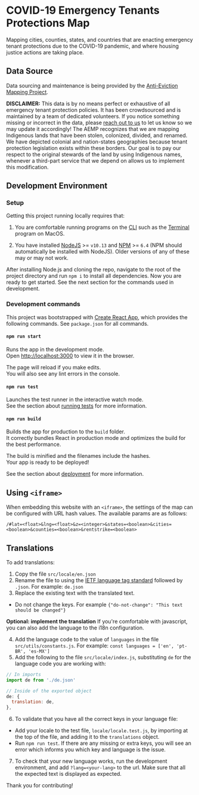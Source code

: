 # COVID-19 Emergency Tenants Protections Map

Mapping cities, counties, states, and countries that are enacting emergency tenant protections due to the COVID-19 pandemic, and where housing justice actions are taking place.

## Data Source

Data sourcing and maintenance is being provided by the [Anti-Eviction Mapping Project](https://www.antievictionmap.com/).

**DISCLAIMER:** This data is by no means perfect or exhaustive of all emergency tenant protection policies. It has been crowdsourced and is maintained by a team of dedicated volunteers. If you notice something missing or incorrect in the data, please [reach out to us](mailto:antievictionmap@riseup.net) to let us know so we may update it accordingly! The AEMP recognizes that we are mapping Indigenous lands that have been stolen, colonized, divided, and renamed. We have depicted colonial and nation-states geographies because tenant protection legislation exists within these borders. Our goal is to pay our respect to the original stewards of the land by using Indigenous names, whenever a third-part service that we depend on allows us to implement this modification.

## Development Environment

### Setup

Getting this project running locally requires that:

1. You are comfortable running programs on the [CLI](https://en.wikipedia.org/wiki/Command-line_interface) such as the [Terminal](https://support.apple.com/guide/terminal/welcome/mac) program on MacOS.

2. You have installed [NodeJS](https://nodejs.org/en/) >= `v10.13` and [NPM](https://www.npmjs.com/) >= `6.4` (NPM should automatically be installed with NodeJS). Older versions of any of these may or may not work.

After installing Node.js and cloning the repo, navigate to the root of the project directory and run `npm i` to install all dependencies. Now you are ready to get started. See the next section for the commands used in development.

### Development commands

This project was bootstrapped with [Create React App](https://github.com/facebook/create-react-app), which provides the following commands. See `package.json` for all commands.

#### `npm run start`

Runs the app in the development mode.<br />
Open [http://localhost:3000](http://localhost:3000) to view it in the browser.

The page will reload if you make edits.<br />
You will also see any lint errors in the console.

#### `npm run test`

Launches the test runner in the interactive watch mode.<br />
See the section about [running tests](https://facebook.github.io/create-react-app/docs/running-tests) for more information.

#### `npm run build`

Builds the app for production to the `build` folder.<br />
It correctly bundles React in production mode and optimizes the build for the best performance.

The build is minified and the filenames include the hashes.<br />
Your app is ready to be deployed!

See the section about [deployment](https://facebook.github.io/create-react-app/docs/deployment) for more information.

## Using `<iframe>`

When embedding this website with an `<iframe>`, the settings of the map can be configured with URL hash values. The available params are as follows:

```
/#lat=<float>&lng=<float>&z=<integer>&states=<boolean>&cities=<boolean>&counties=<boolean>&rentstrike=<boolean>
```

## Translations

To add translations:

1. Copy the file `src/locale/en.json`
2. Rename the file to using the [IETF language tag standard](https://gist.github.com/traysr/2001377) followed by `.json`. For example: `de.json`
3. Replace the existing text with the translated text.

- Do not change the keys. For example `{"do-not-change": "This text should be changed"}`

**Optional: implement the translation**
If you're comfortable with javascript, you can also add the language to the i18n configuration.

4. Add the language code to the value of `languages` in the file `src/utils/constants.js`. For example: `const languages = ['en', 'pt-BR', 'es-MX']`
5. Add the following to the file `src/locale/index.js`, substituting `de` for the language code you are working with:

```js
// In imports
import de from './de.json'

// Inside of the exported object
de: {
  translation: de,
},
```

6. To validate that you have all the correct keys in your language file:

- Add your locale to the test file, `locale/locale.test.js`, by importing at the top of the file, and adding it to the `translations` object.
- Run `npm run test`. If there are any missing or extra keys, you will see an error which informs you which key and language is the issue.

7. To check that your new language works, run the development environment, and add `?lang=<your-lang>` to the url. Make sure that all the expected text is displayed as expected.

Thank you for contributing!
